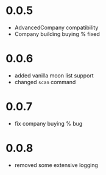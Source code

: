 # 0.0.5

- AdvancedCompany compatibility
- Company building buying % fixed

# 0.0.6

- added vanilla moon list support
- changed `scan` command

# 0.0.7

- fix company buying % bug

# 0.0.8

- removed some extensive logging
